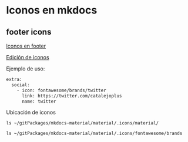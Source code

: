 # Iconos en mkdocs

## footer icons

[Iconos en footer](https://squidfunk.github.io/mkdocs-material/setup/setting-up-the-footer/)

[Edición de iconos](https://squidfunk.github.io/mkdocs-material/setup/changing-the-logo-and-icons/#additional-icons)

Ejemplo de uso:

```bash
extra:
  social:
    - icon: fontawesome/brands/twitter
      link: https://twitter.com/catalejoplus
      name: twitter
```

Ubicación de iconos

`ls ~/gitPackages/mkdocs-material/material/.icons/material/`

`ls ~/gitPackages/mkdocs-material/material/.icons/fontawesome/brands`

